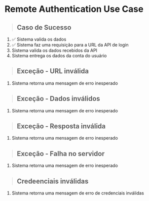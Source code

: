 # Remote Authentication Use Case

> ## Caso de Sucesso

1. ✅ Sistema valida os dados
2. ✅ Sistema faz uma requisição para a URL da API de login
3. Sistema valida os dados recebidos da API
4. Sistema entrega os dados da conta do usuário

> ## Exceção - URL inválida

1. Sistema retorna uma mensagem de erro inesperado

> ## Exceção - Dados inválidos

1. Sistema retorna uma mensagem de erro inesperado

> ## Exceção - Resposta inválida

1. Sistema retorna uma mensagem de erro inesperado

> ## Exceção - Falha no servidor

1. Sistema retorna uma mensagem de erro inesperado

> ## Credeenciais inválidas

1. Sistema retorna uma mensagem de erro de credenciais inválidas

